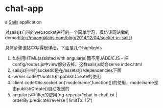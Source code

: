 # chat-app

a [Sails](http://sailsjs.org) application

对sailsjs自带的websocket进行的一个简单学习，模仿该网站做的demo:http://maangalabs.com/blog/2014/12/04/socket-in-sails/

具体步骤该帖中写得很详细，下面是几个highlights

1. 如何用HTML(assisted with angularjs)而不用JADE/EJS - 把config/routes.js中view部分去掉，这样sailsjs就会serve index.html
2. sailsjs自带的socketio是在/assets/js/dependencies下面
3. server code中.watch和.publishCreate的使用
4. client code中io.socket.on(‘modelname’,function())的使用，modelname是由publishCreate()自动发送的
5. angularjs中filter的使用(ng-repeat="chat in chatList | orderBy:predicate:reverse | limitTo: 15")
